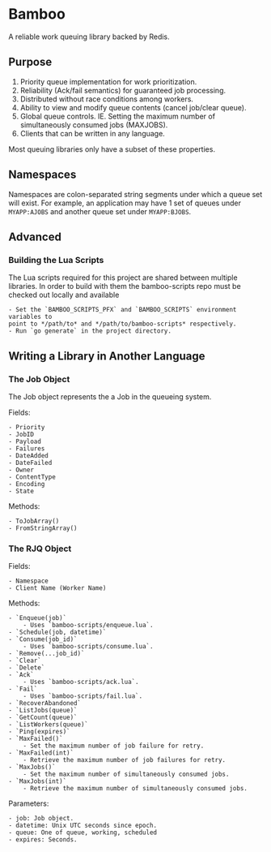 # Bamboo

A reliable work queuing library backed by Redis.

## Purpose

1. Priority queue implementation for work prioritization.
2. Reliability (Ack/fail semantics) for guaranteed job processing.
3. Distributed without race conditions among workers.
4. Ability to view and modify queue contents (cancel job/clear queue).
5. Global queue controls. IE. Setting the maximum number of
simultaneously consumed jobs (MAXJOBS).
6. Clients that can be written in any language.

Most queuing libraries only have a subset of these properties.

## Namespaces

Namespaces are colon-separated string segments under which a queue set
will exist. For example, an application may have 1 set of queues under
`MYAPP:AJOBS` and another queue set under `MYAPP:BJOBS`.

## Advanced

### Building the Lua Scripts

The Lua scripts required for this project are shared between multiple
libraries. In order to build with them the bamboo-scripts repo must be checked
out locally and available 

    - Set the `BAMBOO_SCRIPTS_PFX` and `BAMBOO_SCRIPTS` environment variables to
    point to */path/to* and */path/to/bamboo-scripts* respectively.
    - Run `go generate` in the project directory.

## Writing a Library in Another Language

### The Job Object

The Job object represents the a Job in the queueing system.

Fields:

    - Priority
    - JobID
    - Payload
    - Failures
    - DateAdded
    - DateFailed
    - Owner
    - ContentType
    - Encoding
    - State

Methods:

    - ToJobArray()
    - FromStringArray()

### The RJQ Object

Fields:

    - Namespace
    - Client Name (Worker Name)

Methods:

    - `Enqueue(job)`
        - Uses `bamboo-scripts/enqueue.lua`.
    - `Schedule(job, datetime)`
    - `Consume(job_id)`
        - Uses `bamboo-scripts/consume.lua`.
    - `Remove(...job_id)`
    - `Clear`
    - `Delete`
    - `Ack`
        - Uses `bamboo-scripts/ack.lua`.
    - `Fail`
        - Uses `bamboo-scripts/fail.lua`.
    - `RecoverAbandoned`
    - `ListJobs(queue)`
    - `GetCount(queue)`
    - `ListWorkers(queue)`
    - `Ping(expires)`
    - `MaxFailed()`
        - Set the maximum number of job failure for retry.
    - `MaxFailed(int)`
        - Retrieve the maximum number of job failures for retry.
    - `MaxJobs()`
        - Set the maximum number of simultaneously consumed jobs.
    - `MaxJobs(int)`
        - Retrieve the maximum number of simultaneously consumed jobs.

Parameters:

    - job: Job object.
    - datetime: Unix UTC seconds since epoch.
    - queue: One of queue, working, scheduled
    - expires: Seconds.
